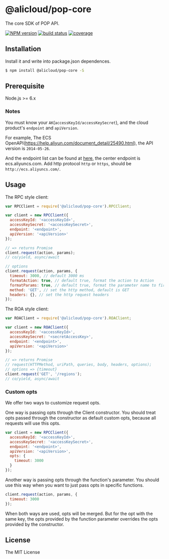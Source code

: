 # @alicloud/pop-core

The core SDK of POP API.

[![NPM version][npm-image]][npm-url]
[![build status][travis-image]][travis-url]
[![coverage][cov-image]][cov-url]

[npm-image]: https://img.shields.io/npm/v/@alicloud/pop-core.svg?style=flat-square
[npm-url]: https://npmjs.org/package/@alicloud/pop-core
[travis-image]: https://img.shields.io/travis/aliyun/openapi-core-nodejs-sdk/master.svg?style=flat-square
[travis-url]: https://travis-ci.org/aliyun/openapi-core-nodejs-sdk.svg?branch=master
[cov-image]: https://coveralls.io/repos/aliyun/openapi-core-nodejs-sdk/badge.svg?branch=master&service=github
[cov-url]: https://coveralls.io/github/aliyun/openapi-core-nodejs-sdk?branch=master

## Installation

Install it and write into package.json dependences.

```sh
$ npm install @alicloud/pop-core -S
```

## Prerequisite

Node.js >= 6.x

### Notes

You must know your `AK`(`accessKeyId/accessKeySecret`), and the cloud product's `endpoint` and `apiVersion`.

For example, The ECS OpenAPI(https://help.aliyun.com/document_detail/25490.html), the API version is `2014-05-26`.

And the endpoint list can be found at [here](https://help.aliyun.com/document_detail/25489.html), the center endpoint is ecs.aliyuncs.com. Add http protocol `http` or `https`, should be `http://ecs.aliyuncs.com/`.

## Usage

The RPC style client:

```js
var RPCClient = require('@alicloud/pop-core').RPCClient;

var client = new RPCClient({
  accessKeyId: '<accessKeyId>',
  accessKeySecret: '<accessKeySecret>',
  endpoint: '<endpoint>',
  apiVersion: '<apiVersion>'
});

// => returns Promise
client.request(action, params);
// co/yield, async/await

// options
client.request(action, params, {
  timeout: 3000, // default 3000 ms
  formatAction: true, // default true, format the action to Action
  formatParams: true, // default true, format the parameter name to first letter upper case
  method: 'GET', // set the http method, default is GET
  headers: {}, // set the http request headers
});
```

The ROA style client:

```js
var ROAClient = require('@alicloud/pop-core').ROAClient;

var client = new ROAClient({
  accessKeyId: '<accessKeyId>',
  accessKeySecret: '<secretAccessKey>',
  endpoint: '<endpoint>',
  apiVersion: '<apiVersion>'
});

// => returns Promise
// request(HTTPMethod, uriPath, queries, body, headers, options);
// options => {timeout}
client.request('GET', '/regions');
// co/yield, async/await
```

### Custom opts

We offer two ways to customize request opts.

One way is passing opts through the Client constructor. You should treat opts passed through the constructor as default custom opts, because all requests will use this opts.

```js
var client = new RPCClient({
  accessKeyId: '<accessKeyId>',
  accessKeySecret: '<accessKeySecret>',
  endpoint: '<endpoint>',
  apiVersion: '<apiVersion>',
  opts: {
    timeout: 3000
  }
});
```

Another way is passing opts through the function's parameter. You should use this way when you want to just pass opts in specific functions.

```js
client.request(action, params, {
  timeout: 3000
});
```

When both ways are used, opts will be merged. But for the opt with the same key, the opts provided by the function parameter overrides the opts provided by the constructor.

## License
The MIT License
